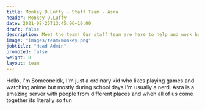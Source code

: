 ```yaml
---
title: Monkey D.Luffy - Staff Team - Asra
header: Monkey D.Luffy
date: 2021-08-25T13:45:06+10:00
draft: false
description: Meet the team! Our staff team are here to help and work hard to make sure your experience in Asra is as amazing as possible.
image: "images/team/monkey.png"
jobtitle: "Head Admin"
promoted: false
weight: 8
layout: team
---
```


Hello, I'm Someoneidk, I'm just a ordinary kid who likes playing games and watching anime but mostly during school days I'm usually a nerd. Asra is a amazing server with people from different places and when all of us come together its literally so fun